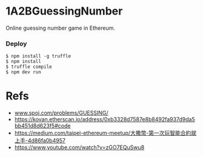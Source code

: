 # 1A2BGuessingNumber

Online guessing number game in Ethereum.

### Deploy

```
$ npm install -g truffle
$ npm install
$ truffle compile
$ npm dev run
```

# Refs

- www.spoj.com/problems/GUESSING/
- https://kovan.etherscan.io/address/0xb3328d7587e8b8492fa937d9da5bb451d8d623f5#code
- https://medium.com/taipei-ethereum-meetup/大撒幣-第一次玩智能合約就上手-4d86fa0b4957
- https://www.youtube.com/watch?v=zGO7EQuSwu8
